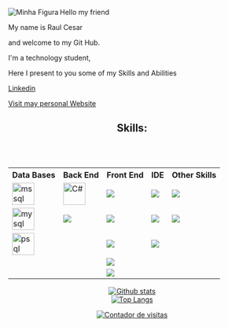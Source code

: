 
<div>
 <img align="left" src="https://user-images.githubusercontent.com/37316110/151616495-a2d0dfb0-9959-4b2e-a722-f3299aedfe8d.JPG" alt="Minha Figura">
 

  <p>  Hello my friend </p>
  <p>  My name is Raul Cesar </p>
  <p>  and welcome to my Git Hub.  </p>
  <p> I'm a technology student, </p>
  <p> Here I present to you some of my Skills and Abilities </p>
 
 
 <p><a align="center" href="https://www.linkedin.com/in/raulcesarmulerschat/">Linkedin</a></p>
 <p><a align="center" href="https://rcm-dev.vercel.app/">Visit may personal Website</a></p>





<H2  align="center">Skills:</H2> </BR>



</br>


<table style="width:100%" align="center">
  <tr>
    <th>Data Bases</th>
    <th>Back End</th>
    <th>Front End</th>
    <th>IDE</th>
    <th>Other Skills</th>
  </tr>
   <tr>
    <td>  <img src="https://img.icons8.com/color/45/000000/microsoft-sql-server.png" width="45" alt="mssql"/> </td>
    <td>  <img src="https://img.icons8.com/color/45/000000/c-sharp-logo.png" width="45" alt="C#"/></td>
    <td> <img src="https://img.icons8.com/external-tal-revivo-shadow-tal-revivo/45/000000/external-angular-a-typescript-based-open-source-web-application-framework-logo-shadow-tal-revivo.png"/></td>
    <td> <img src="https://img.icons8.com/fluency/45/000000/visual-studio-2019.png"/></td>
    <td> <img src="https://img.icons8.com/color/45/000000/npm.png"/></td>
  </tr>
 
  <tr>
    <td>  <img src="https://img.icons8.com/color/45/000000/mysql-logo.png" width="45" alt="mysql"/> </td>
    <td>  <img src="https://img.icons8.com/color/45/000000/java-coffee-cup-logo--v1.png"/></td>
    <td>  <img src="https://img.icons8.com/color/45/000000/bootstrap.png"/></td>
    <td> <img src="https://img.icons8.com/fluency/45/000000/visual-studio-code-2019.png"/></td>
    <td>  <img src="https://img.icons8.com/color/45/000000/git.png"/></td>
  </tr>
 
 <tr>
    <td>  <img src="https://img.icons8.com/color/45/000000/postgreesql.png" width="45" alt="psql"/> </td>
    <td>  </td>
    <td> <img src="https://img.icons8.com/color/45/000000/html-5--v1.png"/></td>
    <td>  <img src="https://img.icons8.com/officel/45/000000/java-eclipse.png"/></td>
    <td>  </td>
  </tr>
 
  <tr>
    <td>   </td>
    <td>  </td>
    <td>  <img src="https://img.icons8.com/color/45/000000/css3.png"/></td>
    <td>  </td>
    <td>  </td>
  </tr>
 
 <tr>
    <td>   </td>
    <td>  </td>
    <td>  <img src="https://img.icons8.com/color/45/000000/javascript--v1.png"/></td>
    <td>  </td>
    <td>  </td>
  </tr>
 
</table>
    

 



<div align="center">


[![Github stats](https://github-readme-stats.vercel.app/api?username=RaulCesarM&show_icons=true&theme=radical)](https://github.com/anuraghazra/github-readme-stats)
</br>
[![Top Langs](https://github-readme-stats.vercel.app/api/top-langs/?username=RaulCesarM&langs_count=5)](https://github.com/anuraghazra/github-readme-stats)
</br>



</div>

 
<!-- Inicia codigo Contador -->
<div align="center"><a title='Contador de Visitas do MegaContador' href='https://megacontador.com.br/' ><img src='https://megacontador.com.br/img-sTca6tXQlt6prDaH-42.gif' border='0' alt='Contador de visitas'></a></div>
<!-- Fim do codigo Contador -->





